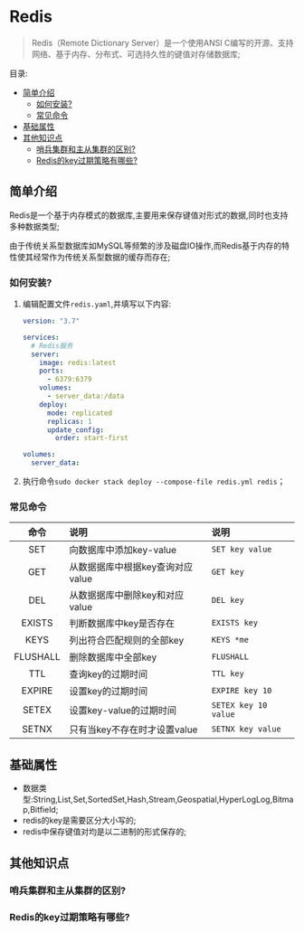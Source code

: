 # Redis <!-- omit in toc -->

> Redis（Remote Dictionary Server）是一个使用ANSI C编写的开源、支持网络、基于内存、分布式、可选持久性的键值对存储数据库;

目录:

- [简单介绍](#简单介绍)
  - [如何安装?](#如何安装)
  - [常见命令](#常见命令)
- [基础属性](#基础属性)
- [其他知识点](#其他知识点)
  - [哨兵集群和主从集群的区别?](#哨兵集群和主从集群的区别)
  - [Redis的key过期策略有哪些?](#redis的key过期策略有哪些)

## 简单介绍

Redis是一个基于内存模式的数据库,主要用来保存键值对形式的数据,同时也支持多种数据类型;

由于传统关系型数据库如MySQL等频繁的涉及磁盘IO操作,而Redis基于内存的特性使其经常作为传统关系型数据的缓存而存在;

### 如何安装?

1. 编辑配置文件`redis.yaml`,并填写以下内容:

   ```yaml
   version: "3.7"

   services:
     # Redis服务
     server:
       image: redis:latest
       ports:
         - 6379:6379
       volumes:
         - server_data:/data
       deploy:
         mode: replicated
         replicas: 1
         update_config:
           order: start-first

   volumes:
     server_data:
   ```

2. 执行命令`sudo docker stack deploy --compose-file redis.yml redis`；

### 常见命令

|   命令   | 说明                             | 说明                 |
| :------: | :------------------------------- | :------------------- |
|   SET    | 向数据库中添加key-value          | `SET key value`      |
|   GET    | 从数据据库中根据key查询对应value | `GET key`            |
|   DEL    | 从数据据库中删除key和对应value   | `DEL key`            |
|  EXISTS  | 判断数据库中key是否存在          | `EXISTS key`         |
|   KEYS   | 列出符合匹配规则的全部key        | `KEYS *me`           |
| FLUSHALL | 删除数据库中全部key              | `FLUSHALL`           |
|   TTL    | 查询key的过期时间                | `TTL key`            |
|  EXPIRE  | 设置key的过期时间                | `EXPIRE key 10`      |
|  SETEX   | 设置key-value的过期时间          | `SETEX key 10 value` |
|  SETNX   | 只有当key不存在时才设置value     | `SETNX key value`    |

## 基础属性

- 数据类型:String,List,Set,SortedSet,Hash,Stream,Geospatial,HyperLogLog,Bitmap,Bitfield;
- redis的key是需要区分大小写的;
- redis中保存键值对均是以二进制的形式保存的;

## 其他知识点

### 哨兵集群和主从集群的区别?

### Redis的key过期策略有哪些?
